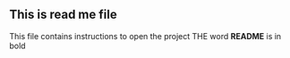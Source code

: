 ## This is read me file
This file contains instructions to open the project
THE word **README** is in bold

